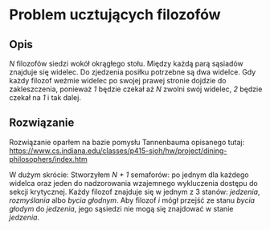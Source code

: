Problem ucztujących filozofów
============

Opis
----
*N* filozofów siedzi wokół okrągłego stołu. Między każdą parą sąsiadów znajduje się widelec.
Do zjedzenia posiłku potrzebne są dwa widelce. Gdy każdy filozof weźmie widelec po swojej prawej
stronie dojdzie do zakleszczenia, ponieważ *1* będzie czekał aż *N* zwolni swój widelec, *2* będzie
czekał na *1* i tak dalej.

Rozwiązanie
-----
Rozwiązanie oparłem na bazie pomysłu Tannenbauma opisanego tutaj: https://www.cs.indiana.edu/classes/p415-sjoh/hw/project/dining-philosophers/index.htm

W dużym skrócie: Stworzyłem *N + 1* semaforów: po jednym dla każdego widelca oraz jeden do nadzorowania wzajemnego 
wykluczenia dostępu do sekcji krytycznej. Każdy filozof znajduje się w jednym z 3 stanów: *jedzenia*, *rozmyślania* albo 
*bycia głodnym*. Aby filozof *i* mógł przejść ze stanu *bycia głodym* do *jedzenia*, jego sąsiedzi nie mogą się znajdować
w stanie *jedzenia*.
